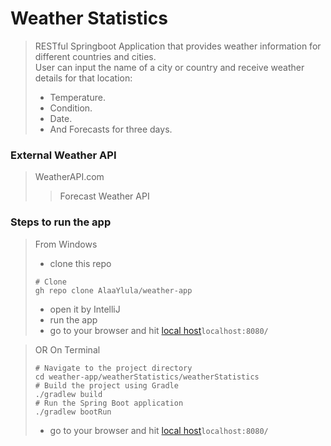 # Weather Statistics  
> RESTful Springboot Application that provides weather information for different countries and cities.  
> User can input the name of a city or country and receive weather details for that location:
> - Temperature. 
> - Condition.
> - Date.
> - And Forecasts for three days.  

### External Weather API  
> WeatherAPI.com  
>> Forecast Weather API
### Steps to run the app  
> From Windows
> - clone this repo
> ```shell
> # Clone 
> gh repo clone AlaaYlula/weather-app
>```
> - open it by IntelliJ  
> - run the app  
> - go to your browser and hit [local host](http://localhost:8080/)`localhost:8080/`

> OR On Terminal
> ```shell
> # Navigate to the project directory
> cd weather-app/weatherStatistics/weatherStatistics
> # Build the project using Gradle
> ./gradlew build
> # Run the Spring Boot application
> ./gradlew bootRun
> ```  
> - go to your browser and hit [local host](http://localhost:8080/)`localhost:8080/`





